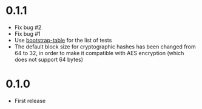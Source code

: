 # 0.1.1

- Fix bug #2
- Fix bug #1
- Use [bootstrap-table](https://bootstrap-table.com/) for the list of tests
- The default block size for cryptographic hashes has been changed from 64 to 32, in
  order to make it compatible with AES encryption (which does not support 64 bytes)

# 0.1.0

- First release
